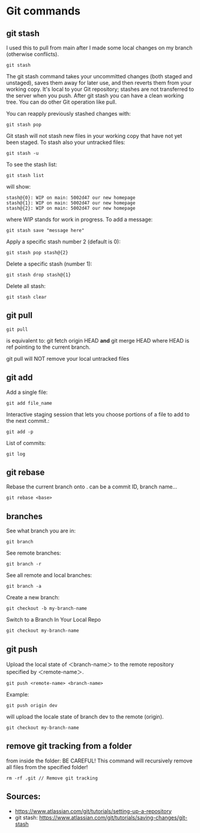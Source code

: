 # Git commands

## git stash
I used this to pull from main after I made some local changes on my branch (otherwise conflicts).
```shell
git stash
```
The git stash command takes your uncommitted changes (both staged and unstaged), saves them away for later use, and then reverts them from your working copy. It's local to your Git repository; stashes are not transferred to the server when you push.
After git stash you can have a clean working tree. You can do other Git operation like pull.

You can reapply previously stashed changes with:
```shell
git stash pop
```

Git stash will not stash new files in your working copy that have not yet been staged.
To stash also your untracked files:
```shell
git stash -u
```
To see the stash list:
```
git stash list
```
will show:
```shell
stash@{0}: WIP on main: 5002d47 our new homepage
stash@{1}: WIP on main: 5002d47 our new homepage
stash@{2}: WIP on main: 5002d47 our new homepage
```
where WIP stands for work in progress. To add a message:
```shell
git stash save "message here"
```

Apply a specific stash number 2 (default is 0):
```shell
git stash pop stash@{2}
```

Delete a specific stash (number 1):
```shell
git stash drop stash@{1}
```

Delete all stash:
```shell
git stash clear
```

## git pull


```shell
git pull 
```
is equivalent to:
git fetch origin HEAD **and** git merge HEAD
where HEAD is ref pointing to the current branch.

git pull will NOT remove your local untracked files

## git add
Add a single file:
```shell
git add file_name
```

Interactive staging session that lets you choose portions of a file to add to the next commit.:
```shell
git add -p
```

List of commits:
```shell
git log
```

## git rebase
Rebase the current branch onto <base>. <base> can be a commit ID,
branch name...
```shell
git rebase <base>
```

## branches
See what branch you are in:
```shell
git branch
```

See remote branches:
```shell
git branch -r
```

See all remote and local branches:
```shell
git branch -a
```

Create a new branch:
```shell
git checkout -b my-branch-name
```

Switch to a Branch In Your Local Repo
```shell
git checkout my-branch-name
```

## git push
Upload the local state of ＜branch-name＞ to the remote repository specified by ＜remote-name＞.
```shell
git push <remote-name> <branch-name>
```
Example:
```shell
git push origin dev
```
will upload the locale state of branch dev to the remote (origin).
```shell
git checkout my-branch-name
```

## remove git tracking from a folder
from inside the folder: BE CAREFUL! This command will recursively remove all files from the specified folder!
```shell
rm -rf .git // Remove git tracking
```


## Sources:
- https://www.atlassian.com/git/tutorials/setting-up-a-repository
- git stash: https://www.atlassian.com/git/tutorials/saving-changes/git-stash
